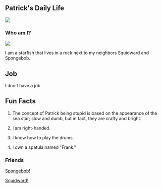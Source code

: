 
## Patrick's Daily Life

![](https://media.giphy.com/media/8WJw9kAG3wonu/giphy.gif)

### Who am I?

![](https://camo.githubusercontent.com/e2d7dff11270d2228d3e6f128b12fc82a9ed9d998882218d5b35837b26449b79/68747470733a2f2f7374617469632e77696b69612e6e6f636f6f6b69652e6e65742f73706f6e6765626f622f696d616765732f362f36302f4173646667686a6b6c2e706e672f7265766973696f6e2f6c61746573743f63623d3230323031303131313732313137)

I am a starfish that lives in a rock next to my neighbors Squidward and Spongebob. 

## Job

I don't have a job.

## Fun Facts

1. The concept of Patrick being stupid is based on the appearance of the sea star; slow and dumb, but in fact, they are crafty and bright.

2. I am right-handed.

3. I know how to play the drums.

4. I own a spatula named "Frank."


### Friends
[Spongebob!](README.md)

[Squidward!](Squidward.md)



